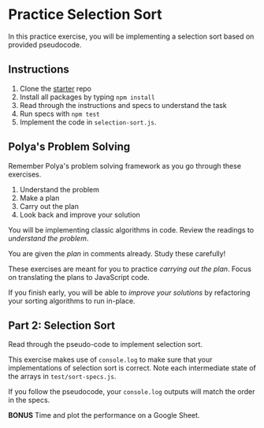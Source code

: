# Practice Selection Sort

In this practice exercise, you will be implementing a selection sort based on
provided pseudocode.

## Instructions

1. Clone the [starter] repo
2. Install all packages by typing `npm install`
3. Read through the instructions and specs to understand the task
4. Run specs with `npm test`
5. Implement the code in `selection-sort.js`.

## Polya's Problem Solving

Remember Polya's problem solving framework as you go through these exercises.

1. Understand the problem
2. Make a plan
3. Carry out the plan
4. Look back and improve your solution

You will be implementing classic algorithms in code. Review the readings to
_understand the problem_.

You are given the _plan_ in comments already. Study these carefully!

These exercises are meant for you to practice _carrying out the plan_. Focus
on translating the plans to JavaScript code.

If you finish early, you will be able to _improve your solutions_ by
refactoring your sorting algorithms to run in-place.

## Part 2: Selection Sort

Read through the pseudo-code to implement selection sort.

This exercise makes use of `console.log` to make sure that your
implementations of selection sort is correct. Note each intermediate state of the
arrays in `test/sort-specs.js`.

If you follow the pseudocode, your `console.log` outputs will match the order
in the specs.

**BONUS** Time and plot the performance on a Google Sheet.


[starter]: https://github.com/appacademy-starters/practice-selection-sort
